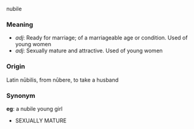 nubile
### Meaning
+ _adj_: Ready for marriage; of a marriageable age or condition. Used of young women
+ _adj_: Sexually mature and attractive. Used of young women

### Origin

Latin nūbilis, from nūbere, to take a husband

### Synonym

__eg__: a nubile young girl

+ SEXUALLY MATURE


